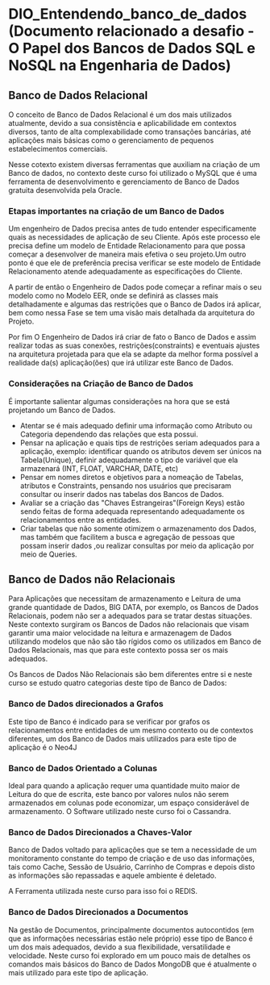 # DIO_Entendendo_banco_de_dados (Documento relacionado a desafio - O Papel dos Bancos de Dados SQL e NoSQL na Engenharia de Dados)

## Banco de Dados Relacional

O conceito de Banco de Dados Relacional é um dos mais utilizados atualmente, devido a sua consistência e aplicabilidade em contextos diversos, tanto de alta complexabilidade como transações bancárias, até aplicações mais básicas como o gerenciamento de pequenos estabelecimentos comerciais.

Nesse cotexto existem diversas ferramentas que auxiliam na criação de um Banco de dados, no contexto deste curso foi utilizado o MySQL que é uma ferramenta de desenvolvimento e gerenciamento de Banco de Dados gratuita desenvolvida pela Oracle.

### Etapas importantes na criação de um Banco de Dados

Um engenheiro de Dados precisa antes de tudo entender especificamente quais as necessidades de aplicação de seu Cliente. Após este processo ele precisa define um modelo de Entidade Relacionamento para que possa começar a desenvolver de maneira mais efetiva o seu projeto.Um outro ponto é que ele de preferência precisa verificar se este modelo de Entidade Relacionamento atende adequadamente as especificações do Cliente.

A partir de então o Engenheiro de Dados pode começar a refinar mais o seu modelo como no Modelo EER, onde se definirá as classes mais detalhadamente e algumas das restrições que o Banco de Dados irá aplicar, bem como nessa Fase se tem uma visão mais detalhada da arquitetura do Projeto.

Por fim O Engenheiro de Dados irá criar de fato o Banco de Dados e assim realizar todas as suas conexões, restrições(constraints) e eventuais ajustes na arquitetura projetada para que ela se adapte da melhor forma possível a realidade da(s) aplicação(ões) que irá utilizar este Banco de Dados.

### Considerações na Criação de Banco de Dados

É importante salientar algumas considerações na hora que se está projetando um Banco de Dados.

* Atentar se é mais adequado definir uma informação como Atributo ou Categoria dependendo das relações que esta possui.
* Pensar na aplicação e quais tips de restrições seriam adequados para a aplicação, exemplo: identificar quando os atributos devem ser únicos na Tabela(Unique), definir adequadamente o tipo de variável que ela armazenará (INT, FLOAT, VARCHAR, DATE, etc)
* Pensar em nomes diretos e objetivos para a nomeação de Tabelas, atributos e Constraints, pensando nos usuários que precisaram consultar ou inserir dados nas tabelas dos Bancos de Dados.
* Avaliar se a criação das "Chaves Estrangeiras"(Foreign Keys) estão sendo feitas de forma adequada representando adequadamente os relacionamentos entre as entidades.
* Criar tabelas que não somente otimizem o armazenamento dos Dados, mas também que facilitem a busca e agregação de pessoas que possam inserir dados ,ou realizar consultas por meio da aplicação por meio de Queries.

## Banco de Dados não Relacionais

Para Aplicações que necessitam de armazenamento e Leitura de uma grande quantidade de Dados, BIG DATA, por exemplo, os Bancos de Dados Relacionais, podem não ser a adequados para se tratar destas situações. Neste contexto surgiram os Bancos de Dados não relacionais que visam garantir uma maior velocidade na leitura e armazenagem de Dados utilizando modelos que não são tão rígidos como os utilizados em Banco de Dados Relacionais, mas que para este contexto possa ser os mais adequados.

Os Bancos de Dados Não Relacionais são bem diferentes entre si e neste curso se estudo quatro categorias deste tipo de Banco de Dados:

### Banco de Dados direcionados a Grafos

Este tipo de Banco é indicado para se verificar por grafos os relacionamentos entre entidades de um mesmo contexto ou de contextos diferentes, um dos Banco de Dados mais utilizados para este tipo de aplicação é o Neo4J

### Banco de Dados Orientado a Colunas

Ideal para quando a aplicação requer uma quantidade muito maior de Leitura do que de escrita, este banco por valores nulos não serem armazenados em colunas pode economizar, um espaço considerável de armazenamento. O Software utilizado neste curso foi o Cassandra.

### Banco de Dados Direcionados a Chaves-Valor

Banco de Dados voltado para aplicações que se tem a necessidade de um monitoramento constante do tempo de criação e de uso das informações, tais como Cache, Sessão de Usuário, Carrinho de Compras e depois disto as informações são repassadas e aquele ambiente é deletado.

A Ferramenta utilizada neste curso para isso foi o REDIS.

### Banco de Dados Direcionados a Documentos

Na gestão de Documentos, principalmente documentos autocontidos (em que as informações necessárias estão nele próprio) esse tipo de Banco é um dos mais adequados, devido a sua flexibilidade, versatilidade e velocidade.
Neste curso foi explorado em um pouco mais de detalhes os comandos mais básicos do Banco de Dados MongoDB que é atualmente o mais utilizado para este tipo de aplicação.
